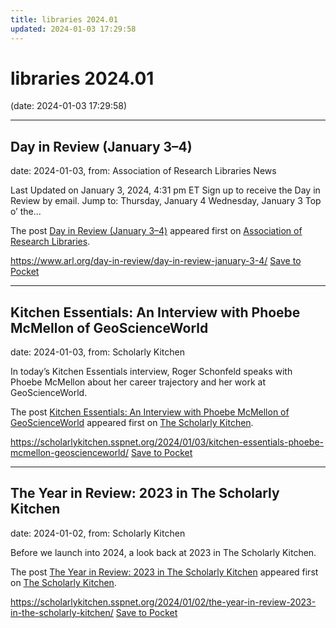 ```yaml
---
title: libraries 2024.01
updated: 2024-01-03 17:29:58
---
```


# libraries 2024.01

(date: 2024-01-03 17:29:58)

---

## Day in Review (January 3–4)

date: 2024-01-03, from: Association of Research Libraries News

<p>Last Updated on January 3, 2024, 4:31 pm ET Sign up to receive the Day in Review by email. Jump to: Thursday, January 4 Wednesday, January 3 Top o’ the...</p>
<p>The post <a href="https://www.arl.org/day-in-review/day-in-review-january-3-4/">Day in Review (January 3–4)</a> appeared first on <a href="https://www.arl.org">Association of Research Libraries</a>.</p>


<span class="feed-item-link">
<a href="https://www.arl.org/day-in-review/day-in-review-january-3-4/">https://www.arl.org/day-in-review/day-in-review-january-3-4/</a> <a href="https://getpocket.com/save" class="pocket-btn" data-lang="en" data-save-url="https://www.arl.org/day-in-review/day-in-review-january-3-4/">Save to Pocket</a>
</span>

---

## Kitchen Essentials: An Interview with Phoebe McMellon of GeoScienceWorld

date: 2024-01-03, from: Scholarly Kitchen

<p>In today’s Kitchen Essentials interview, Roger Schonfeld speaks with Phoebe McMellon about her career trajectory and her work at GeoScienceWorld. </p>
<p>The post <a href="https://scholarlykitchen.sspnet.org/2024/01/03/kitchen-essentials-phoebe-mcmellon-geoscienceworld/">Kitchen Essentials: An Interview with Phoebe McMellon of GeoScienceWorld</a> appeared first on <a href="https://scholarlykitchen.sspnet.org">The Scholarly Kitchen</a>.</p>


<span class="feed-item-link">
<a href="https://scholarlykitchen.sspnet.org/2024/01/03/kitchen-essentials-phoebe-mcmellon-geoscienceworld/">https://scholarlykitchen.sspnet.org/2024/01/03/kitchen-essentials-phoebe-mcmellon-geoscienceworld/</a> <a href="https://getpocket.com/save" class="pocket-btn" data-lang="en" data-save-url="https://scholarlykitchen.sspnet.org/2024/01/03/kitchen-essentials-phoebe-mcmellon-geoscienceworld/">Save to Pocket</a>
</span>

---

## The Year in Review: 2023 in The Scholarly Kitchen

date: 2024-01-02, from: Scholarly Kitchen

<p>Before we launch into 2024, a look back at 2023 in The Scholarly Kitchen.</p>
<p>The post <a href="https://scholarlykitchen.sspnet.org/2024/01/02/the-year-in-review-2023-in-the-scholarly-kitchen/">The Year in Review: 2023 in The Scholarly Kitchen</a> appeared first on <a href="https://scholarlykitchen.sspnet.org">The Scholarly Kitchen</a>.</p>


<span class="feed-item-link">
<a href="https://scholarlykitchen.sspnet.org/2024/01/02/the-year-in-review-2023-in-the-scholarly-kitchen/">https://scholarlykitchen.sspnet.org/2024/01/02/the-year-in-review-2023-in-the-scholarly-kitchen/</a> <a href="https://getpocket.com/save" class="pocket-btn" data-lang="en" data-save-url="https://scholarlykitchen.sspnet.org/2024/01/02/the-year-in-review-2023-in-the-scholarly-kitchen/">Save to Pocket</a>
</span>



<script type="text/javascript">!function(d,i){if(!d.getElementById(i)){var j=d.createElement("script");j.id=i;j.src="https://widgets.getpocket.com/v1/j/btn.js?v=1";var w=d.getElementById(i);d.body.appendChild(j);}}(document,"pocket-btn-js");</script>

